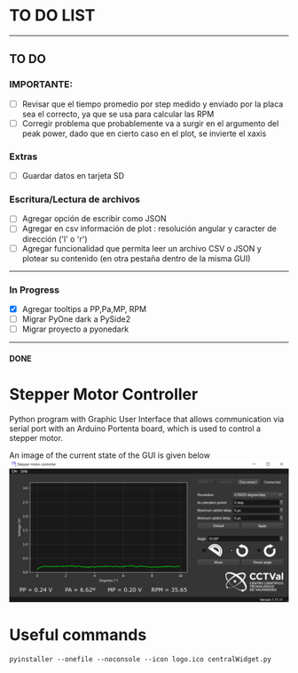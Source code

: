 # TO DO LIST
-------
## TO DO


### IMPORTANTE:
- [ ] Revisar que el tiempo promedio por step medido y enviado por la placa sea el correcto, ya que se usa para calcular las RPM
- [ ] Corregir problema que probablemente va a surgir en el argumento del peak power, dado que en cierto caso en el plot, se invierte el xaxis

### Extras
- [ ] Guardar datos en tarjeta SD

### Escritura/Lectura de archivos
- [ ] Agregar opción de escribir como JSON
- [ ] Agregar en csv información de plot : resolución angular y caracter de dirección ('l' o 'r')
- [ ] Agregar funcionalidad que permita leer un archivo CSV o JSON y plotear su contenido (en otra pestaña dentro de la misma GUI)
----------------------------------------------------------
### In Progress
- [x] Agregar tooltips a PP,Pa,MP, RPM
- [ ] Migrar PyOne dark a PySide2
- [ ] Migrar proyecto a pyonedark
------------------------------------------------------------------------
#### DONE


# Stepper Motor Controller

Python program with Graphic User Interface that allows communication via serial port with an Arduino Portenta board, which is used to control a stepper motor.

An image of the current state of the GUI is given below
![image](GUI_mockup.png)


# Useful commands
```
pyinstaller --onefile --noconsole --icon logo.ico centralWidget.py
```
